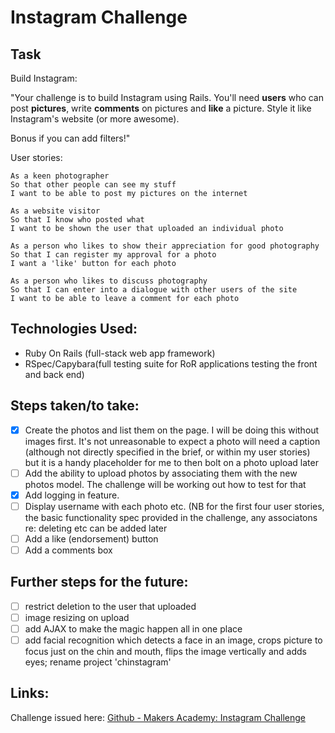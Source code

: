 Instagram Challenge
===================

Task
-----

Build Instagram:

"Your challenge is to build Instagram using Rails. You'll need **users** who can post **pictures**, write **comments** on pictures and **like** a picture. Style it like Instagram's website (or more awesome).

Bonus if you can add filters!"

User stories:

```
As a keen photographer
So that other people can see my stuff
I want to be able to post my pictures on the internet

As a website visitor
So that I know who posted what
I want to be shown the user that uploaded an individual photo

As a person who likes to show their appreciation for good photography
So that I can register my approval for a photo
I want a 'like' button for each photo

As a person who likes to discuss photography
So that I can enter into a dialogue with other users of the site
I want to be able to leave a comment for each photo
```

Technologies Used:
-------

* Ruby On Rails (full-stack web app framework)
* RSpec/Capybara(full testing suite for RoR applications testing the front and back end)



Steps taken/to take:
-------

* [x] Create the photos and list them on the page. I will be doing this without images first. It's not unreasonable to expect a photo will need a caption (although not directly specified in the brief, or within my user stories) but it is a handy placeholder for me to then bolt on a photo upload later
* [ ] Add the ability to upload photos by associating them with the new photos model. The challenge will be working out how to test for that
* [x] Add logging in feature.
* [ ] Display username with each photo etc. (NB for the first four user stories, the basic functionality spec provided in the challenge, any associatons re: deleting etc can be added later
* [ ] Add a like (endorsement) button
* [ ] Add a comments box

Further steps for the future:
-------
* [ ] restrict deletion to the user that uploaded
* [ ] image resizing on upload
* [ ] add AJAX to make the magic happen all in one place
* [ ] add facial recognition which detects a face in an image, crops picture to focus just on the chin and mouth, flips the image vertically and adds eyes; rename project 'chinstagram'

Links:
-------

Challenge issued here: [Github - Makers Academy: Instagram Challenge](https://github.com/makersacademy/instagram-challenge)
